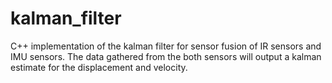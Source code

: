 # kalman_filter
C++ implementation of the kalman filter for sensor fusion of IR sensors and IMU sensors. The data gathered from the both sensors will output a kalman estimate for the displacement and velocity.
